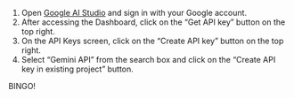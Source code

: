 1. Open [Google AI Studio](https://aistudio.google.com/) and sign in with your Google account.
2. After accessing the Dashboard, click on the “Get API key” button on the top right.
3. On the API Keys screen, click on the “Create API key” button on the top right.
4. Select “Gemini API” from the search box and click on the “Create API key in existing project” button.

BINGO!

